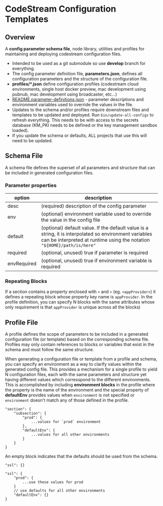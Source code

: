 # CodeStream Configuration Templates

## Overview
A **config parameter schema file**, node library, utilities and profiles for
maintaining and deploying codestream configuration files.

- Intended to be used as a git submodule so use **develop** branch for
  everything.
- The config parameter definition file, **parameters.json**, defines all
  configuration parameters and the structure of the configuration file.
- **profiles/\*.json** define configuration profiles (codestream cloud
  environments, single host docker preview, mac development using pubnub,
  mac development using broadcaster, etc...)
- [README.parameter-definitions.json](README.parameter-definitions.json) -
  parameter descriptions and environment variables used to override the values
  in the file.
- Updates to the schema and/or profiles require downstream files and templates
  to be updated and deployed. Run `bin/update-all-configs` to refresh
  everything. This needs to be with access to the secrets database (KM_PKI needs
  to be defined or the key management sandbox loaded).
- If you update the schema or defaults, ALL projects that use this will need to
  be updated.


## Schema File

A schema file defines the superset of all parameters and structure that can be
included in generated configuration files.

### Parameter properties

| option | description |
| --- | --- |
| desc | (required) description of the config parameter |
| env | (optional) environment variable used to override the value in the config file |
| default | (optional) default value. If the default value is a string, it is interpolated so environment variables can be interpreted at runtime using the notation `"${HOME}/path/is/here"` |
| required | (optional, unused) true if parameter is required |
| envRequired | (optional, unused) true if environment variable is required |

### Repeating Blocks

If a section contains a property enclosed with `<` and `>` (eg. `<appProvider>`)
it defines a repeating block whose property key name is `appProvider`. In the
profile definition, you can specify N blocks with the same attributes whose only
requirement is that `appProvider` is unique across all the blocks)

## Profile File

A profile defines the scope of parameters to be included in a generated
configuration file (or template) based on the corresponding schema file.
Profiles may only contain references to blocks or variables that exist in the
schema and must follow the same structure.

When generating a configuration file or template from a profile and schema, you
can specify an environment as a way to clarify values within the generated
config file. This provides a mechanism for a single profile to yield N
configuration files, each with the same parameters and structure yet having
different values which corresspond to the different environments. This is
accomplished by including **environment blocks** in the profile where the
property is the name of the environment and the special property of
**defaultEnv** provides values when `environment` is not specified or
`environment` doesn't match any of those defined in the profile.

```
"section": {
    "subsection": {
        "prod": {
            ...values for `prod` environment
        },
        "defaultEnv": {
            ...values for all other environments
        }
    }
}
```

An empty block indicates that the defaults should be used from the schema.
```
"ssl": {}

"ssl": {
    "prod": {
        ...use these values for prod
    }
    // use defaults for all other environments
    "defaultEnv": {}
}
```
